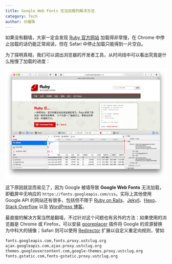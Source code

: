 ```yaml
---
title: Google Web Fonts 无法加载的解决方法
category: Tech
author: 孙耀珠
---
```


如果没有翻墙，大家一定会发现 [Ruby 官方网站](https://www.ruby-lang.org/) 加载得非常慢，在 Chrome 中停止加载的话仍能正常阅读，但在 Safari 中停止加载只能得到一片空白。

为了探明真相，我们可以调出浏览器的开发者工具，从时间线中可以看出究竟是什么拖慢了加载的进度：

![屏幕快照](/images/ruby-official-website.png)

<!--more-->

这下原因就显而易见了，因为 Google 被墙导致 **Google Web Fonts** 无法加载，即截屏中无响应的 `https://fonts.googleapis.com/css`。实际上其他使用 Google API 的网站还有很多，包括但不限于 [Ruby on Rails](http://rubyonrails.org/)、[Jekyll](http://jekyllrb.com/)、[Hexo](http://hexo.io/)、[Stack Overflow](https://stackoverflow.com/) 以及 [WordPress 博客](https://wordpress.org/plugins/disable-google-fonts/)。

最直接的解决方案当然是翻墙，不过针对这个问题也有另外的方法：如果使用的浏览器是 Chrome 或 Firefox，可以安装 [gooreplacer](http://liujiacai.net/gooreplacer/) 插件将 Google 的资源替换为中科大的镜像；Safari 则可以使用 [Redirector](http://lanceli.github.io/redirector/) 扩展以自定义重定向规则，譬如

```
fonts.googleapis.com,fonts.proxy.ustclug.org
ajax.googleapis.com,ajax.proxy.ustclug.org
themes.googleusercontent.com,google-themes.proxy.ustclug.org
fonts.gstatic.com,fonts-gstatic.proxy.ustclug.org
```

